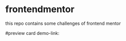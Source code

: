 # frontendmentor

this repo contains some challenges of frontend mentor
 
 #preview card demo-link:
 

